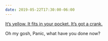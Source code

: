```yaml
---
date: 2019-05-22T17:30:00-06:00
---
```


[It’s yellow. It fits in your pocket. It’s got a crank.](https://play.date/)

Oh my gosh, Panic, what have you done now?
